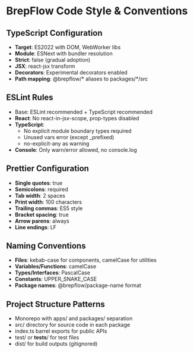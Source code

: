 # BrepFlow Code Style & Conventions

## TypeScript Configuration
- **Target**: ES2022 with DOM, WebWorker libs
- **Module**: ESNext with bundler resolution
- **Strict**: false (gradual adoption)
- **JSX**: react-jsx transform
- **Decorators**: Experimental decorators enabled
- **Path mapping**: @brepflow/* aliases to packages/*/src

## ESLint Rules
- Base: ESLint recommended + TypeScript recommended
- **React**: No react-in-jsx-scope, prop-types disabled
- **TypeScript**: 
  - No explicit module boundary types required
  - Unused vars error (except _prefixed)
  - no-explicit-any as warning
- **Console**: Only warn/error allowed, no console.log

## Prettier Configuration
- **Single quotes**: true
- **Semicolons**: required
- **Tab width**: 2 spaces
- **Print width**: 100 characters
- **Trailing commas**: ES5 style
- **Bracket spacing**: true
- **Arrow parens**: always
- **Line endings**: LF

## Naming Conventions
- **Files**: kebab-case for components, camelCase for utilities
- **Variables/Functions**: camelCase
- **Types/Interfaces**: PascalCase
- **Constants**: UPPER_SNAKE_CASE
- **Package names**: @brepflow/package-name format

## Project Structure Patterns
- Monorepo with apps/ and packages/ separation
- src/ directory for source code in each package
- index.ts barrel exports for public APIs
- test/ or __tests__/ for test files
- dist/ for build outputs (gitignored)